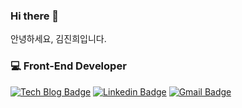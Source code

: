 ### Hi there 👋

안녕하세요, 김진희입니다.
    
### 💻 Front-End Developer

[![Tech Blog Badge](http://img.shields.io/badge/-Tech%20blog-black?style=flat-square&logo=github&link=https://velog.io/@bab_bury)](https://velog.io/@bab_bury)
[![Linkedin Badge](https://img.shields.io/badge/-LinkedIn-blue?style=flat-square&logo=Linkedin&logoColor=white&link=www.linkedin.com/in/jinhee-kim-156771150)](www.linkedin.com/in/jinhee-kim-156771150)
[![Gmail Badge](https://img.shields.io/badge/Gmail-d14836?style=flat-square&logo=Gmail&logoColor=white&link=mailto:jinheeee72@gmail.com)](mailto:jinheeee72@gmail.com)
  
<!--
**jindobry/jindobry** is a ✨ _special_ ✨ repository because its `README.md` (this file) appears on your GitHub profile.

Here are some ideas to get you started:

- 🔭 I’m currently working on ...
- 🌱 I’m currently learning ...
- 👯 I’m looking to collaborate on ...
- 🤔 I’m looking for help with ...
- 💬 Ask me about ...
- 📫 How to reach me: ...
- 😄 Pronouns: ...
- ⚡ Fun fact: ...
-->

